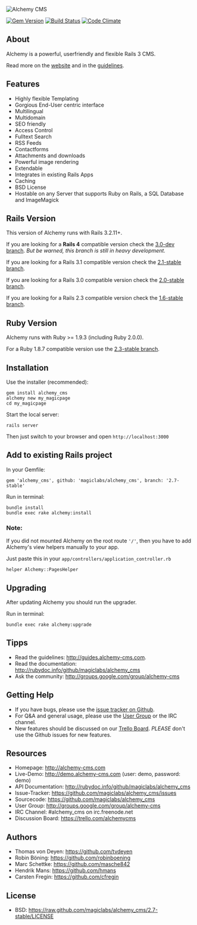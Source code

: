 ![Alchemy CMS](http://alchemy-cms.com/assets/alchemy_logo.png)

[![Gem Version](https://badge.fury.io/rb/alchemy_cms.png)](http://badge.fury.io/rb/alchemy_cms)
[![Build Status](https://secure.travis-ci.org/magiclabs/alchemy_cms.png?branch=master)](http://travis-ci.org/magiclabs/alchemy_cms) [![Code Climate](https://codeclimate.com/github/magiclabs/alchemy_cms.png)](https://codeclimate.com/github/magiclabs/alchemy_cms)

About
-----
Alchemy is a powerful, userfriendly and flexible Rails 3 CMS.

Read more on the [website](http://alchemy-cms.com) and in the [guidelines](http://guides.alchemy-cms.com).

Features
--------

- Highly flexible Templating
- Gorgious End-User centric interface
- Multilingual
- Multidomain
- SEO friendly
- Access Control
- Fulltext Search
- RSS Feeds
- Contactforms
- Attachments and downloads
- Powerful image rendering
- Extendable
- Integrates in existing Rails Apps
- Caching
- BSD License
- Hostable on any Server that supports Ruby on Rails, a SQL Database and ImageMagick

Rails Version
-------------

This version of Alchemy runs with Rails 3.2.11+.

If you are looking for a **Rails 4** compatible version check the [3.0-dev branch](https://github.com/magiclabs/alchemy_cms/tree/3.0-dev). *But be warned, this branch is still in heavy development.*

If you are looking for a Rails 3.1 compatible version check the [2.1-stable branch](https://github.com/magiclabs/alchemy_cms/tree/2.1-stable).

If you are looking for a Rails 3.0 compatible version check the [2.0-stable branch](https://github.com/magiclabs/alchemy_cms/tree/2.0-stable).

If you are looking for a Rails 2.3 compatible version check the [1.6-stable branch](https://github.com/magiclabs/alchemy_cms/tree/1.6-stable).

Ruby Version
------------

Alchemy runs with Ruby >= 1.9.3 (including Ruby 2.0.0).

For a Ruby 1.8.7 compatible version use the [2.3-stable branch](https://github.com/magiclabs/alchemy_cms/tree/2.3-stable).

Installation
------------

Use the installer (recommended):

    gem install alchemy_cms
    alchemy new my_magicpage
    cd my_magicpage

Start the local server:

    rails server

Then just switch to your browser and open `http://localhost:3000`

Add to existing Rails project
-----------------------------

In your Gemfile:

    gem 'alchemy_cms', github: 'magiclabs/alchemy_cms', branch: '2.7-stable'

Run in terminal:

    bundle install
    bundle exec rake alchemy:install

### Note:
If you did not mounted Alchemy on the root route `'/'`, then you have to add Alchemy's view helpers manually to your app.

Just paste this in your `app/controllers/application_controller.rb`

```
helper Alchemy::PagesHelper
```

Upgrading
---------

After updating Alchemy you should run the upgrader.

Run in terminal:

    bundle exec rake alchemy:upgrade


Tipps
-----

- Read the guidelines: http://guides.alchemy-cms.com.
- Read the documentation: http://rubydoc.info/github/magiclabs/alchemy_cms
- Ask the community: http://groups.google.com/group/alchemy-cms


Getting Help
------------

* If you have bugs, please use the [issue tracker on Github](https://github.com/magiclabs/alchemy_cms/issues).
* For Q&A and general usage, please use the [User Group](http://groups.google.com/group/alchemy-cms) or the IRC channel.
* New features should be discussed on our [Trello Board](https://trello.com/alchemycms). *PLEASE* don't use the Github issues for new features.


Resources
---------

* Homepage: <http://alchemy-cms.com>
* Live-Demo: <http://demo.alchemy-cms.com> (user: demo, password: demo)
* API Documentation: <http://rubydoc.info/github/magiclabs/alchemy_cms>
* Issue-Tracker: <https://github.com/magiclabs/alchemy_cms/issues>
* Sourcecode: <https://github.com/magiclabs/alchemy_cms>
* User Group: <http://groups.google.com/group/alchemy-cms>
* IRC Channel: #alchemy_cms on irc.freenode.net
* Discussion Board: <https://trello.com/alchemycms>

Authors
---------

* Thomas von Deyen: <https://github.com/tvdeyen>
* Robin Böning: <https://github.com/robinboening>
* Marc Schettke: <https://github.com/masche842>
* Hendrik Mans: <https://github.com/hmans>
* Carsten Fregin: <https://github.com/cfregin>

License
-------

* BSD: <https://raw.github.com/magiclabs/alchemy_cms/2.7-stable/LICENSE>

